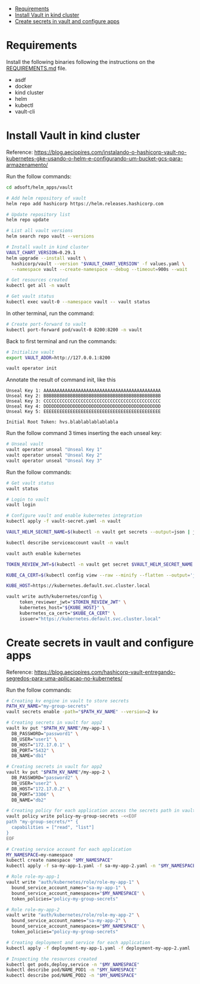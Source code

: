 <!-- TOC -->

- [Requirements](#requirements)
- [Install Vault in kind cluster](#install-vault-in-kind-cluster)
- [Create secrets in vault and configure apps](#create-secrets-in-vault-and-configure-apps)

<!-- TOC -->

# Requirements

Install the following binaries following the instructions on the [REQUIREMENTS.md](../../REQUIREMENTS.md) file.

- asdf
- docker
- kind cluster
- helm
- kubectl
- vault-cli

# Install Vault in kind cluster

Reference: https://blog.aeciopires.com/instalando-o-hashicorp-vault-no-kubernetes-gke-usando-o-helm-e-configurando-um-bucket-gcs-para-armazenamento/

Run the follow commands:

```bash
cd adsoft/helm_apps/vault

# Add helm repository of vault
helm repo add hashicorp https://helm.releases.hashicorp.com

# Update repository list
helm repo update

# List all vault versions
helm search repo vault --versions

# Install vault in kind cluster
VAULT_CHART_VERSION=0.29.1
helm upgrade --install vault \
  hashicorp/vault --version "$VAULT_CHART_VERSION" -f values.yaml \
  --namespace vault --create-namespace --debug --timeout=900s --wait

# Get resources created
kubectl get all -n vault

# Get vault status
kubectl exec vault-0 --namespace vault -- vault status
```

In other terminal, run the command:

```bash
# Create port-forward to vault
kubectl port-forward pod/vault-0 8200:8200 -n vault
```

Back to first terminal and run the commands:

```bash
# Initialize vault
export VAULT_ADDR=http://127.0.0.1:8200

vault operator init
```

Annotate the result of command init, like this

```text
Unseal Key 1: AAAAAAAAAAAAAAAAAAAAAAAAAAAAAAAAAAAAAAAAAAAA
Unseal Key 2: BBBBBBBBBBBBBBBBBBBBBBBBBBBBBBBBBBBBBBBBBBBB
Unseal Key 3: CCCCCCCCCCCCCCCCCCCCCCCCCCCCCCCCCCCCCCCCCCCC
Unseal Key 4: DDDDDDDDDDDDDDDDDDDDDDDDDDDDDDDDDDDDDDDDDDDD
Unseal Key 5: EEEEEEEEEEEEEEEEEEEEEEEEEEEEEEEEEEEEEEEEEEEE

Initial Root Token: hvs.blablablablablabla
```

Run the follow command 3 times inserting the each unseal key:

```bash
# Unseal vault
vault operator unseal "Unseal Key 1"
vault operator unseal "Unseal Key 2"
vault operator unseal "Unseal Key 3"
```

Run the follow commands:

```bash
# Get vault status
vault status

# Login to vault
vault login

# Configure vault and enable kubernetes integration
kubectl apply -f vault-secret.yaml -n vault

VAULT_HELM_SECRET_NAME=$(kubectl -n vault get secrets --output=json | jq -r '.items[].metadata | select(.name|startswith("vault-token-")).name')

kubectl describe serviceaccount vault -n vault

vault auth enable kubernetes

TOKEN_REVIEW_JWT=$(kubectl -n vault get secret $VAULT_HELM_SECRET_NAME --output='go-template={{ .data.token }}' | base64 --decode)

KUBE_CA_CERT=$(kubectl config view --raw --minify --flatten --output='jsonpath={.clusters[].cluster.certificate-authority-data}' | base64 --decode)

KUBE_HOST=https://kubernetes.default.svc.cluster.local

vault write auth/kubernetes/config \
     token_reviewer_jwt="$TOKEN_REVIEW_JWT" \
     kubernetes_host="${KUBE_HOST}" \
     kubernetes_ca_cert="$KUBE_CA_CERT" \
     issuer="https://kubernetes.default.svc.cluster.local"
```

# Create secrets in vault and configure apps

Reference: https://blog.aeciopires.com/hashicorp-vault-entregando-segredos-para-uma-aplicacao-no-kubernetes/

Run the follow commands:

```bash
# Creating kv engine in vault to store secrets
PATH_KV_NAME="my-group-secrets"
vault secrets enable -path="$PATH_KV_NAME" --version=2 kv

# Creating secrets in vault for app2
vault kv put "$PATH_KV_NAME"/my-app-1 \
  DB_PASSWORD="password1" \
  DB_USER="user1" \
  DB_HOST="172.17.0.1" \
  DB_PORT="5432" \
  DB_NAME="db1"

# Creating secrets in vault for app2
vault kv put "$PATH_KV_NAME"/my-app-2 \
  DB_PASSWORD="password2" \
  DB_USER="user2" \
  DB_HOST="172.17.0.2" \
  DB_PORT="3306" \
  DB_NAME="db2"

# Creating policy for each application access the secrets path in vault
vault policy write policy-my-group-secrets -<<EOF
path "my-group-secrets/*" {
  capabilities = ["read", "list"]
}
EOF

# Creating service account for each application
MY_NAMESPACE=my-namespace
kubectl create namespace "$MY_NAMESPACE"
kubectl apply -f sa-my-app-1.yaml -f sa-my-app-2.yaml -n "$MY_NAMESPACE"

# Role role-my-app-1
vault write "auth/kubernetes/role/role-my-app-1" \
  bound_service_account_names="sa-my-app-1" \
  bound_service_account_namespaces="$MY_NAMESPACE" \
  token_policies="policy-my-group-secrets"

# Role role-my-app-2
vault write "auth/kubernetes/role/role-my-app-2" \
  bound_service_account_names="sa-my-app-2" \
  bound_service_account_namespaces="$MY_NAMESPACE" \
  token_policies="policy-my-group-secrets"

# Creating deployment and service for each application
kubectl apply -f deployment-my-app-1.yaml -f deployment-my-app-2.yaml  -n "$MY_NAMESPACE"

# Inspecting the resources created
kubectl get pods,deploy,service -n "$MY_NAMESPACE"
kubectl describe pod/NAME_POD1 -n "$MY_NAMESPACE"
kubectl describe pod/NAME_POD2 -n "$MY_NAMESPACE"
```
